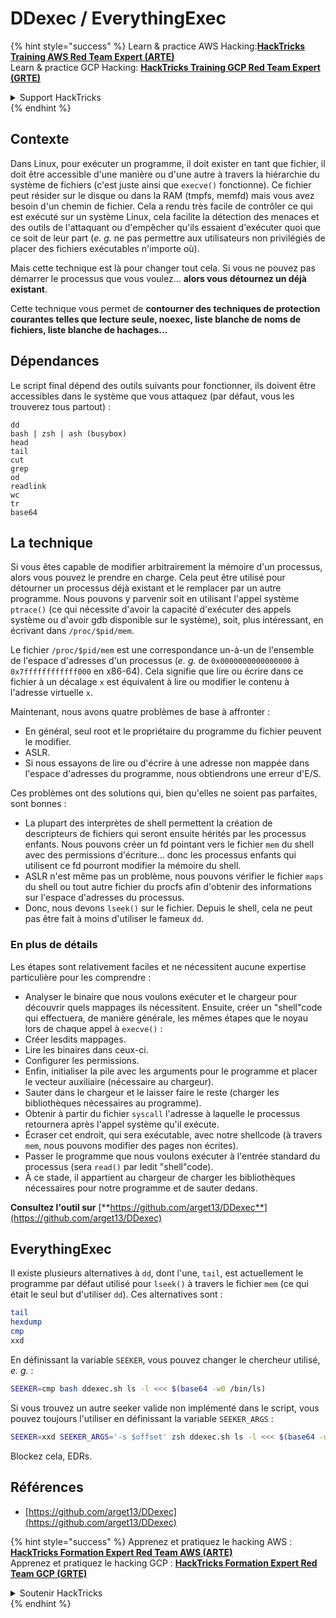 # DDexec / EverythingExec

{% hint style="success" %}
Learn & practice AWS Hacking:<img src="/.gitbook/assets/arte.png" alt="" data-size="line">[**HackTricks Training AWS Red Team Expert (ARTE)**](https://training.hacktricks.xyz/courses/arte)<img src="/.gitbook/assets/arte.png" alt="" data-size="line">\
Learn & practice GCP Hacking: <img src="/.gitbook/assets/grte.png" alt="" data-size="line">[**HackTricks Training GCP Red Team Expert (GRTE)**<img src="/.gitbook/assets/grte.png" alt="" data-size="line">](https://training.hacktricks.xyz/courses/grte)

<details>

<summary>Support HackTricks</summary>

* Check the [**subscription plans**](https://github.com/sponsors/carlospolop)!
* **Join the** 💬 [**Discord group**](https://discord.gg/hRep4RUj7f) or the [**telegram group**](https://t.me/peass) or **follow** us on **Twitter** 🐦 [**@hacktricks\_live**](https://twitter.com/hacktricks\_live)**.**
* **Share hacking tricks by submitting PRs to the** [**HackTricks**](https://github.com/carlospolop/hacktricks) and [**HackTricks Cloud**](https://github.com/carlospolop/hacktricks-cloud) github repos.

</details>
{% endhint %}

## Contexte

Dans Linux, pour exécuter un programme, il doit exister en tant que fichier, il doit être accessible d'une manière ou d'une autre à travers la hiérarchie du système de fichiers (c'est juste ainsi que `execve()` fonctionne). Ce fichier peut résider sur le disque ou dans la RAM (tmpfs, memfd) mais vous avez besoin d'un chemin de fichier. Cela a rendu très facile de contrôler ce qui est exécuté sur un système Linux, cela facilite la détection des menaces et des outils de l'attaquant ou d'empêcher qu'ils essaient d'exécuter quoi que ce soit de leur part (_e. g._ ne pas permettre aux utilisateurs non privilégiés de placer des fichiers exécutables n'importe où).

Mais cette technique est là pour changer tout cela. Si vous ne pouvez pas démarrer le processus que vous voulez... **alors vous détournez un déjà existant**.

Cette technique vous permet de **contourner des techniques de protection courantes telles que lecture seule, noexec, liste blanche de noms de fichiers, liste blanche de hachages...**

## Dépendances

Le script final dépend des outils suivants pour fonctionner, ils doivent être accessibles dans le système que vous attaquez (par défaut, vous les trouverez tous partout) :
```
dd
bash | zsh | ash (busybox)
head
tail
cut
grep
od
readlink
wc
tr
base64
```
## La technique

Si vous êtes capable de modifier arbitrairement la mémoire d'un processus, alors vous pouvez le prendre en charge. Cela peut être utilisé pour détourner un processus déjà existant et le remplacer par un autre programme. Nous pouvons y parvenir soit en utilisant l'appel système `ptrace()` (ce qui nécessite d'avoir la capacité d'exécuter des appels système ou d'avoir gdb disponible sur le système), soit, plus intéressant, en écrivant dans `/proc/$pid/mem`.

Le fichier `/proc/$pid/mem` est une correspondance un-à-un de l'ensemble de l'espace d'adresses d'un processus (_e. g._ de `0x0000000000000000` à `0x7ffffffffffff000` en x86-64). Cela signifie que lire ou écrire dans ce fichier à un décalage `x` est équivalent à lire ou modifier le contenu à l'adresse virtuelle `x`.

Maintenant, nous avons quatre problèmes de base à affronter :

* En général, seul root et le propriétaire du programme du fichier peuvent le modifier.
* ASLR.
* Si nous essayons de lire ou d'écrire à une adresse non mappée dans l'espace d'adresses du programme, nous obtiendrons une erreur d'E/S.

Ces problèmes ont des solutions qui, bien qu'elles ne soient pas parfaites, sont bonnes :

* La plupart des interprètes de shell permettent la création de descripteurs de fichiers qui seront ensuite hérités par les processus enfants. Nous pouvons créer un fd pointant vers le fichier `mem` du shell avec des permissions d'écriture... donc les processus enfants qui utilisent ce fd pourront modifier la mémoire du shell.
* ASLR n'est même pas un problème, nous pouvons vérifier le fichier `maps` du shell ou tout autre fichier du procfs afin d'obtenir des informations sur l'espace d'adresses du processus.
* Donc, nous devons `lseek()` sur le fichier. Depuis le shell, cela ne peut pas être fait à moins d'utiliser le fameux `dd`.

### En plus de détails

Les étapes sont relativement faciles et ne nécessitent aucune expertise particulière pour les comprendre :

* Analyser le binaire que nous voulons exécuter et le chargeur pour découvrir quels mappages ils nécessitent. Ensuite, créer un "shell"code qui effectuera, de manière générale, les mêmes étapes que le noyau lors de chaque appel à `execve()` :
* Créer lesdits mappages.
* Lire les binaires dans ceux-ci.
* Configurer les permissions.
* Enfin, initialiser la pile avec les arguments pour le programme et placer le vecteur auxiliaire (nécessaire au chargeur).
* Sauter dans le chargeur et le laisser faire le reste (charger les bibliothèques nécessaires au programme).
* Obtenir à partir du fichier `syscall` l'adresse à laquelle le processus retournera après l'appel système qu'il exécute.
* Écraser cet endroit, qui sera exécutable, avec notre shellcode (à travers `mem`, nous pouvons modifier des pages non écrites).
* Passer le programme que nous voulons exécuter à l'entrée standard du processus (sera `read()` par ledit "shell"code).
* À ce stade, il appartient au chargeur de charger les bibliothèques nécessaires pour notre programme et de sauter dedans.

**Consultez l'outil sur** [**https://github.com/arget13/DDexec**](https://github.com/arget13/DDexec)

## EverythingExec

Il existe plusieurs alternatives à `dd`, dont l'une, `tail`, est actuellement le programme par défaut utilisé pour `lseek()` à travers le fichier `mem` (ce qui était le seul but d'utiliser `dd`). Ces alternatives sont :
```bash
tail
hexdump
cmp
xxd
```
En définissant la variable `SEEKER`, vous pouvez changer le chercheur utilisé, _e. g._ :
```bash
SEEKER=cmp bash ddexec.sh ls -l <<< $(base64 -w0 /bin/ls)
```
Si vous trouvez un autre seeker valide non implémenté dans le script, vous pouvez toujours l'utiliser en définissant la variable `SEEKER_ARGS` :
```bash
SEEKER=xxd SEEKER_ARGS='-s $offset' zsh ddexec.sh ls -l <<< $(base64 -w0 /bin/ls)
```
Blockez cela, EDRs.

## Références
* [https://github.com/arget13/DDexec](https://github.com/arget13/DDexec)

{% hint style="success" %}
Apprenez et pratiquez le hacking AWS :<img src="/.gitbook/assets/arte.png" alt="" data-size="line">[**HackTricks Formation Expert Red Team AWS (ARTE)**](https://training.hacktricks.xyz/courses/arte)<img src="/.gitbook/assets/arte.png" alt="" data-size="line">\
Apprenez et pratiquez le hacking GCP : <img src="/.gitbook/assets/grte.png" alt="" data-size="line">[**HackTricks Formation Expert Red Team GCP (GRTE)**<img src="/.gitbook/assets/grte.png" alt="" data-size="line">](https://training.hacktricks.xyz/courses/grte)

<details>

<summary>Soutenir HackTricks</summary>

* Consultez les [**plans d'abonnement**](https://github.com/sponsors/carlospolop) !
* **Rejoignez le** 💬 [**groupe Discord**](https://discord.gg/hRep4RUj7f) ou le [**groupe telegram**](https://t.me/peass) ou **suivez** nous sur **Twitter** 🐦 [**@hacktricks\_live**](https://twitter.com/hacktricks\_live)**.**
* **Partagez des astuces de hacking en soumettant des PRs aux** [**HackTricks**](https://github.com/carlospolop/hacktricks) et [**HackTricks Cloud**](https://github.com/carlospolop/hacktricks-cloud) dépôts github.

</details>
{% endhint %}
